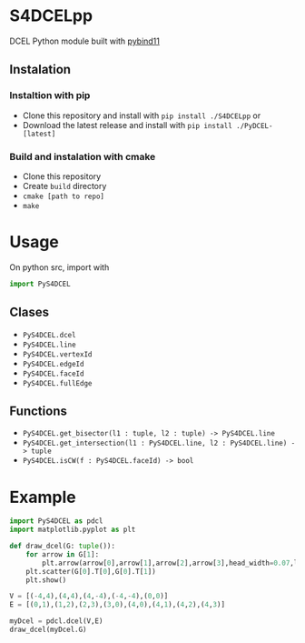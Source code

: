 # S4DCELpp
DCEL Python module built with [pybind11](https://github.com/pybind/pybind11)

## Instalation
### Instaltion with pip
* Clone this repository and install with `pip install ./S4DCELpp`
or
* Download the latest release and install with `pip install ./PyDCEL-[latest]`

### Build and instalation with cmake
* Clone this repository
* Create `build` directory
* `cmake [path to repo]`
* `make`

# Usage

On python src, import with 
```python
import PyS4DCEL
```

## Clases
* `PyS4DCEL.dcel`
* `PyS4DCEL.line`
* `PyS4DCEL.vertexId`
* `PyS4DCEL.edgeId`
* `PyS4DCEL.faceId`
* `PyS4DCEL.fullEdge`


## Functions
* `PyS4DCEL.get_bisector(l1 : tuple, l2 : tuple) -> PyS4DCEL.line`
* `PyS4DCEL.get_intersection(l1 : PyS4DCEL.line, l2 : PyS4DCEL.line) -> tuple`
* `PyS4DCEL.isCW(f : PyS4DCEL.faceId) -> bool`

# Example
```python
import PyS4DCEL as pdcl
import matplotlib.pyplot as plt

def draw_dcel(G: tuple()):
    for arrow in G[1]:
        plt.arrow(arrow[0],arrow[1],arrow[2],arrow[3],head_width=0.07,length_includes_head=True,shape='left')
    plt.scatter(G[0].T[0],G[0].T[1])
    plt.show()

V = [(-4,4),(4,4),(4,-4),(-4,-4),(0,0)]
E = [(0,1),(1,2),(2,3),(3,0),(4,0),(4,1),(4,2),(4,3)]

myDcel = pdcl.dcel(V,E)
draw_dcel(myDcel.G)
```

